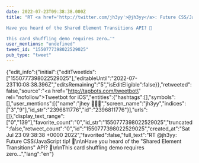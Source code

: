 ```yaml
---
date: 2022-07-23T09:38:38.000Z
title: "RT <a href='http://twitter.com/jh3yy'>@jh3yy</a>: Future CSS/JavaScript tip! 🔮

Have you heard of the Shared Element Transitions API? 🧐

This card shuffling demo requires zero…″"
user_mentions: "undefined"
tweet_id: "1550777398022529025"
pub_type: "tweet"
---
```

{"edit_info":{"initial":{"editTweetIds":["1550777398022529025"],"editableUntil":"2022-07-23T10:08:38.396Z","editsRemaining":"5","isEditEligible":false}},"retweeted":false,"source":"<a href=\"http://tapbots.com/tweetbot\" rel=\"nofollow\">Tweetbot for iΟS</a>","entities":{"hashtags":[],"symbols":[],"user_mentions":[{"name":"jhey 🔨🐻✨","screen_name":"jh3yy","indices":["3","9"],"id_str":"2396811776","id":"2396811776"}],"urls":[]},"display_text_range":["0","139"],"favorite_count":"0","id_str":"1550777398022529025","truncated":false,"retweet_count":"0","id":"1550777398022529025","created_at":"Sat Jul 23 09:38:38 +0000 2022","favorited":false,"full_text":"RT @jh3yy: Future CSS/JavaScript tip! 🔮\n\nHave you heard of the \"Shared Element Transitions\" API? 🧐\n\nThis card shuffling demo requires zero…","lang":"en"}
